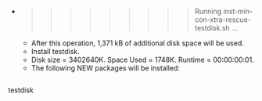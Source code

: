 * >>>>>>>>> Running inst-min-con-xtra-rescue-testdisk.sh ...
  * After this operation, 1,371 kB of additional disk space will be used.
  * Install testdisk.
  * Disk size = 3402640K. Space Used = 1748K. Runtime = 00:00:00:01.
  * The following NEW packages will be installed:
  ```bash
testdisk
  ```
